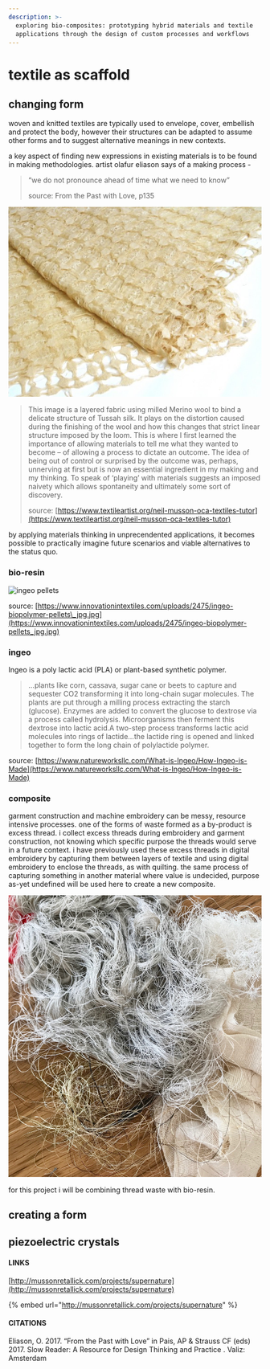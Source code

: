 ```yaml
---
description: >-
  exploring bio-composites: prototyping hybrid materials and textile
  applications through the design of custom processes and workflows
---
```


# textile as scaffold

## changing form

woven and knitted textiles are typically used to envelope, cover, embellish and protect the body, however their structures can be adapted to assume other forms and to suggest alternative meanings in new contexts. 

a key aspect of finding new expressions in existing materials is to be found in making methodologies. artist olafur eliason says of a making process -

> “we do not pronounce ahead of time what we need to know” 
>
> source: From the Past with Love, p135



![neil musson&apos;s hemp tussah weave](.gitbook/assets/11-540x405.jpg)

> This image is a layered fabric using milled Merino wool to bind a delicate structure of Tussah silk. It plays on the distortion caused during the finishing of the wool and how this changes that strict linear structure imposed by the loom. This is where I first learned the importance of allowing materials to tell me what they wanted to become – of allowing a process to dictate an outcome. The idea of being out of control or surprised by the outcome was, perhaps, unnerving at first but is now an essential ingredient in my making and my thinking. To speak of ‘playing’ with materials suggests an imposed naivety which allows spontaneity and ultimately some sort of discovery.
>
> source: [https://www.textileartist.org/neil-musson-oca-textiles-tutor](https://www.textileartist.org/neil-musson-oca-textiles-tutor)

by applying materials thinking in unprecendented applications, it becomes possible to practically imagine future scenarios and viable alternatives to the status quo. 

### bio-resin

![ingeo pellets](.gitbook/assets/ingeo-biopolymer-pellets_jpg.jpg)

source: [https://www.innovationintextiles.com/uploads/2475/ingeo-biopolymer-pellets\_jpg.jpg](https://www.innovationintextiles.com/uploads/2475/ingeo-biopolymer-pellets_jpg.jpg)

### ingeo

Ingeo is a poly lactic acid \(PLA\) or plant-based synthetic polymer. 

> ...plants like corn, cassava, sugar cane or beets to capture and sequester CO2 transforming it into long-chain sugar molecules. The plants are put through a milling process extracting the starch \(glucose\). Enzymes are added to convert the glucose to dextrose via a process called hydrolysis. Microorganisms then ferment this dextrose into lactic acid.A two-step process transforms lactic acid molecules into rings of lactide...the lactide ring is opened and linked together to form the long chain of polylactide polymer.

source: [https://www.natureworksllc.com/What-is-Ingeo/How-Ingeo-is-Made](https://www.natureworksllc.com/What-is-Ingeo/How-Ingeo-is-Made)

### composite

garment construction and machine embroidery can be messy, resource intensive processes. one of the forms of waste formed as a by-product is excess thread. i collect excess threads during embroidery and garment construction, not knowing which specific purpose the threads would serve in a future context. i have previously used these excess threads in digital embroidery by capturing them between layers of textile and using digital embroidery to enclose the threads, as with quilting. the same process of capturing something in another material where value is undecided, purpose as-yet undefined will be used here to create a new composite. 

![silk, viscose and metallised rayon threads](.gitbook/assets/img_9002.jpg)

for this project i will be combining thread waste with bio-resin. 

## creating a form



###  



## piezoelectric crystals





#### LINKS

[http://mussonretallick.com/projects/supernature](http://mussonretallick.com/projects/supernature)

{% embed url="http://mussonretallick.com/projects/supernature" %}

#### CITATIONS

Eliason, O.  2017. “From the Past with Love” in Pais, AP & Strauss CF \(eds\) 2017. Slow Reader: A Resource for Design Thinking and Practice . Valiz: Amsterdam 


